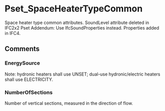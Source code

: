 # Pset_SpaceHeaterTypeCommon

Space heater type common attributes.
SoundLevel attribute deleted in IFC2x2 Pset Addendum: Use IfcSoundProperties instead. Properties added in IFC4.


## Comments

### EnergySource

Note: hydronic heaters shall use UNSET; dual-use hydronic/electric heaters shall use ELECTRICITY.

### NumberOfSections

Number of vertical sections, measured in the direction of flow.

